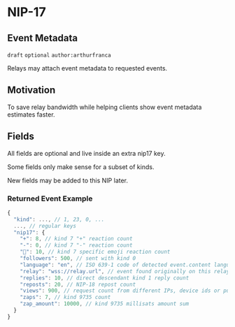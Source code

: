 NIP-17
======

Event Metadata
---------------

`draft` `optional` `author:arthurfranca`

Relays may attach event metadata to requested events.

## Motivation

To save relay bandwidth while helping clients show event metadata estimates faster.

## Fields

All fields are optional and live inside an extra nip17 key.

Some fields only make sense for a subset of kinds.

New fields may be added to this NIP later.

### Returned Event Example

```js
{
  "kind": ..., // 1, 23, 0, ...
  ..., // regular keys
  "nip17": {
    "+": 8, // kind 7 "+" reaction count
    "-": 0, // kind 7 "-" reaction count
    "🤙️": 10, // kind 7 specific emoji reaction count
    "followers": 500, // sent with kind 0
    "language": "en", // ISO 639-1 code of detected event.content language
    "relay": "wss://relay.url", // event found originally on this relay
    "replies": 10, // direct descendant kind 1 reply count
    "reposts": 20, // NIP-18 repost count
    "views": 900, // request count from different IPs, device ids or pubkeys
    "zaps": 7, // kind 9735 count
    "zap_amount": 10000, // kind 9735 millisats amount sum
  }
}
```

